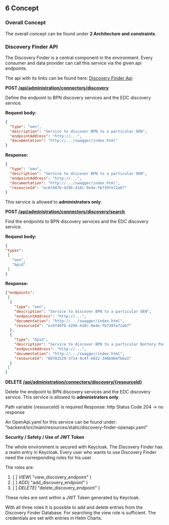 ## 6 Concept

### Overall Concept

The overall concept can be found under **2 Architecture and
constraints**.

### Discovery Finder API

The Discovery Finder is a central component in the environment. Every
consumer and data provider can call this service via the given api
endpoints.

The api with its links can be found here: [Discovery Finder Api]( https://semantics.int.demo.catena-x.net/discoveryfinder/swagger-ui/index.html)

**POST [/api/administration/connectors/discovery](https://semantics.int.demo.catena-x.net/discoveryfinder/swagger-ui/index.html#/Finder/PostDiscoveryEndpoint)**

Define the endpoint to BPN discovery services and the EDC discovery
service.
 
<b> Request body: </b>

```json
{
  "type": "oen",
  "description": "Service to discover BPN to a particular OEN",
  "endpointAddress": "http://...",
  "documentation": "http://.../swagger/index.html"
}
```

<b> Response: </b>

```json
{
  "type": "oen",
  "description": "Service to discover BPN to a particular OEN",
  "endpointAddress": "http://...",
  "documentation": "http://.../swagger/index.html",
  "resourceId": "ec6f407b-4296-418c-9e4e-fb739fe72a67"
}
```

This service is allowed to **administrators only**.


**POST [/api/administration/connectors/discovery/search](https://semantics.int.demo.catena-x.net/discoveryfinder/swagger-ui/index.html#/Finder/GetDiscoveryEndpoints)**

Find the endpoints to BPN discovery services and the EDC discovery
service.

<b> Request body: </b>

```json
{
"types": 
 [
   "oen", 
   "bpid"
 ]
}
```

<b> Response: </b>

```json
{"endpoints":
 [
  {
    "type": "oen",
    "description": "Service to discover BPN to a particular OEN",
    "endpointAddress": "http://...",
    "documentation": "http://.../swagger/index.html",
    "resourceId": "ec6f407b-4296-418c-9e4e-fb739fe72a67"
  },
  {
    "type": "bpid",
    "description": "Service to discover BPN to a particular Battery Pass ID",
    "endpointAddress": "http://...",
    "documentation": "http://.../swagger/index.html",
    "resourceId": "08702529-3714-4c4f-b022-346b9b4fbbe2"
  }
 ]
}
```

**DELETE [/api/administration/connectors/discovery/{resourceId}](https://semantics.int.demo.catena-x.net/discoveryfinder/swagger-ui/index.html#/Finder/DeleteDiscoveryEndpointByResourceId)**

Delete the endpoint to BPN discovery services and the EDC discovery service.
This service is allowed to **administrators only**.

Path variable {resourceId} is required
Response: http Status Code 204 -> no response

An OpenApi.yaml for this service can be found under:
"backend/src/main/resources/static/discovery-finder-openapi.yaml"


**Security / Safety / Use of JWT Token**

The whole environment is secured with Keycloak. The Discovery Finder has
a realm entry in Keycloak. Every user who wants to use Discovery Finder
need the corresponding roles for his user.

The roles are:

1. [ ] *VIEW*( "view_discovery_endpoint" )
2. [ ] *ADD*( "add_discovery_endpoint" )
3. [ ] *DELETE*( "delete_discovery_endpoint" )

These roles are sent within a JWT Token generated by Keycloak.

With all three roles it is possible to add and delete entries from the
Discovery Finder Database. For searching the view role is sufficient.
The credentials are set with entries in Helm Charts.